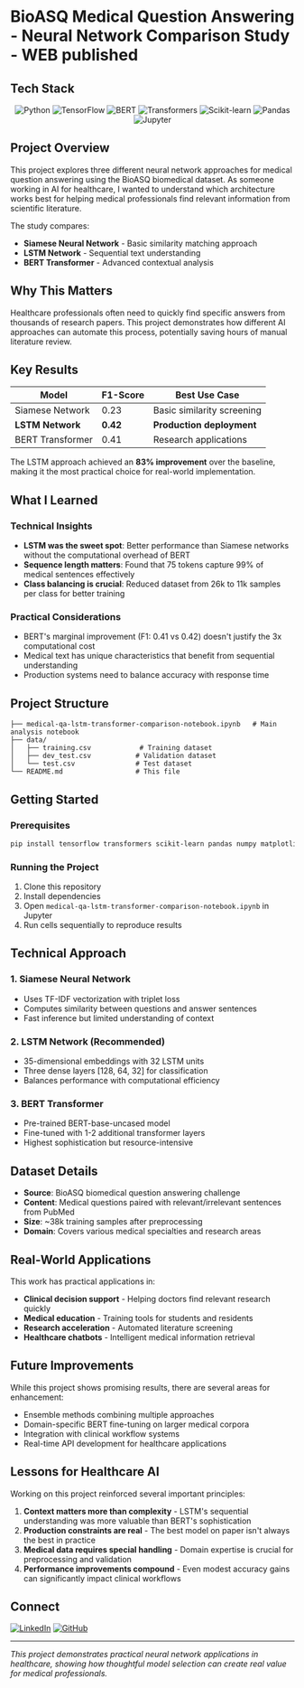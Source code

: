 # BioASQ Medical Question Answering - Neural Network Comparison Study - WEB published

## Tech Stack

<p align="center">
  <img src="https://img.shields.io/badge/Python-3776AB?style=for-the-badge&logo=python&logoColor=white" alt="Python"/>
  <img src="https://img.shields.io/badge/TensorFlow-FF6F00?style=for-the-badge&logo=tensorflow&logoColor=white" alt="TensorFlow"/>
  <img src="https://img.shields.io/badge/BERT-FF6F00?style=for-the-badge&logo=google&logoColor=white" alt="BERT"/>
  <img src="https://img.shields.io/badge/Transformers-FF6F00?style=for-the-badge&logo=huggingface&logoColor=white" alt="Transformers"/>
  <img src="https://img.shields.io/badge/Scikit--learn-F7931E?style=for-the-badge&logo=scikit-learn&logoColor=white" alt="Scikit-learn"/>
  <img src="https://img.shields.io/badge/Pandas-150458?style=for-the-badge&logo=pandas&logoColor=white" alt="Pandas"/>
  <img src="https://img.shields.io/badge/Jupyter-F37626?style=for-the-badge&logo=jupyter&logoColor=white" alt="Jupyter"/>
</p>

## Project Overview

This project explores three different neural network approaches for medical question answering using the BioASQ biomedical dataset. As someone working in AI for healthcare, I wanted to understand which architecture works best for helping medical professionals find relevant information from scientific literature.

The study compares:
- **Siamese Neural Network** - Basic similarity matching approach
- **LSTM Network** - Sequential text understanding 
- **BERT Transformer** - Advanced contextual analysis

## Why This Matters

Healthcare professionals often need to quickly find specific answers from thousands of research papers. This project demonstrates how different AI approaches can automate this process, potentially saving hours of manual literature review.

## Key Results

| Model | F1-Score | Best Use Case |
|-------|----------|---------------|
| Siamese Network | 0.23 | Basic similarity screening |
| **LSTM Network** | **0.42** | **Production deployment** |
| BERT Transformer | 0.41 | Research applications |

The LSTM approach achieved an **83% improvement** over the baseline, making it the most practical choice for real-world implementation.

## What I Learned

### Technical Insights
- **LSTM was the sweet spot**: Better performance than Siamese networks without the computational overhead of BERT
- **Sequence length matters**: Found that 75 tokens capture 99% of medical sentences effectively
- **Class balancing is crucial**: Reduced dataset from 26k to 11k samples per class for better training

### Practical Considerations
- BERT's marginal improvement (F1: 0.41 vs 0.42) doesn't justify the 3x computational cost
- Medical text has unique characteristics that benefit from sequential understanding
- Production systems need to balance accuracy with response time

## Project Structure

```
├── medical-qa-lstm-transformer-comparison-notebook.ipynb   # Main analysis notebook
├── data/
│   ├── training.csv            # Training dataset
│   ├── dev_test.csv           # Validation dataset
│   └── test.csv               # Test dataset
└── README.md                  # This file
```

## Getting Started

### Prerequisites
```bash
pip install tensorflow transformers scikit-learn pandas numpy matplotlib jupyter
```

### Running the Project
1. Clone this repository
2. Install dependencies
3. Open `medical-qa-lstm-transformer-comparison-notebook.ipynb` in Jupyter
4. Run cells sequentially to reproduce results

## Technical Approach

### 1. Siamese Neural Network
- Uses TF-IDF vectorization with triplet loss
- Computes similarity between questions and answer sentences
- Fast inference but limited understanding of context

### 2. LSTM Network (Recommended)
- 35-dimensional embeddings with 32 LSTM units
- Three dense layers [128, 64, 32] for classification
- Balances performance with computational efficiency

### 3. BERT Transformer
- Pre-trained BERT-base-uncased model
- Fine-tuned with 1-2 additional transformer layers
- Highest sophistication but resource-intensive

## Dataset Details

- **Source**: BioASQ biomedical question answering challenge
- **Content**: Medical questions paired with relevant/irrelevant sentences from PubMed
- **Size**: ~38k training samples after preprocessing
- **Domain**: Covers various medical specialties and research areas

## Real-World Applications

This work has practical applications in:
- **Clinical decision support** - Helping doctors find relevant research quickly
- **Medical education** - Training tools for students and residents  
- **Research acceleration** - Automated literature screening
- **Healthcare chatbots** - Intelligent medical information retrieval

## Future Improvements

While this project shows promising results, there are several areas for enhancement:
- Ensemble methods combining multiple approaches
- Domain-specific BERT fine-tuning on larger medical corpora
- Integration with clinical workflow systems
- Real-time API development for healthcare applications

## Lessons for Healthcare AI

Working on this project reinforced several important principles:
1. **Context matters more than complexity** - LSTM's sequential understanding was more valuable than BERT's sophistication
2. **Production constraints are real** - The best model on paper isn't always the best in practice
3. **Medical data requires special handling** - Domain expertise is crucial for preprocessing and validation
4. **Performance improvements compound** - Even modest accuracy gains can significantly impact clinical workflows

## Connect
[![LinkedIn](https://img.shields.io/badge/LinkedIn-Connect-blue.svg)](https://linkedin.com/in/gishor-thavakumar)
[![GitHub](https://img.shields.io/badge/GitHub-Follow-black.svg)](https://github.com/tgishor)

---

*This project demonstrates practical neural network applications in healthcare, showing how thoughtful model selection can create real value for medical professionals.*
